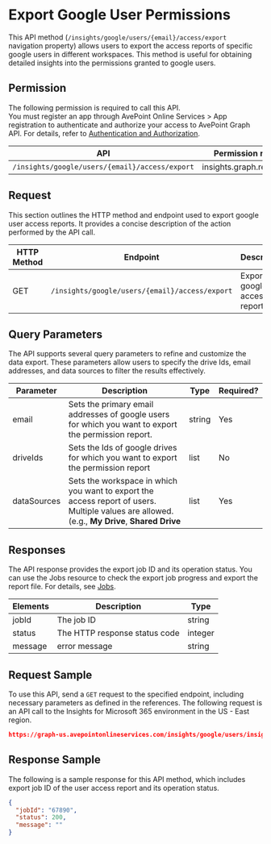 # Export Google User Permissions

This API method (`/insights/google/users/{email}/access/export` navigation property) allows users to export the access reports of specific google users in different workspaces. This method is useful for obtaining detailed insights into the permissions granted to google users. 

## Permission 

The following permission is required to call this API.  
You must register an app through AvePoint Online Services > App registration to authenticate and authorize your access to AvePoint Graph API. For details, refer to [Authentication and Authorization](https://learn.avepoint.com/docs/Use-AvePoint-Graph-API.html#authentication-and-authorization).

| API     | Permission required | 
|-------------------|---------------|
| `/insights/google/users/{email}/access/export` |insights.graph.readwrite.all  |

## Request 

This section outlines the HTTP method and endpoint used to export google user access reports. It provides a concise description of the action performed by the API call. 

| HTTP Method | Endpoint | Description |
| --- | --- | --- |
| GET | `/insights/google/users/{email}/access/export` | Exports the google user access report. |


## Query Parameters

The API supports several query parameters to refine and customize the data export. These parameters allow users to specify the drive Ids, email addresses, and data sources to filter the results effectively.


| Parameter  | Description                                                                 | Type   | Required? |
|------------|-----------------------------------------------------------------------------|--------|-----------|
| email| Sets the primary email addresses of google users for which you want to export the permission report. | string | Yes |
| driveIds | Sets the Ids of google drives for which you want to export the permission report | list | No | 
| dataSources | Sets the workspace in which you want to export the access report of users. Multiple values are allowed. (e.g., **My Drive**, **Shared Drive** | list | Yes |


## Responses

The API response provides the export job ID and its operation status. You can use the Jobs resource to check the export job progress and export the report file. For details, see [Jobs](../exportJobs/exportJobFile.md).

| Elements	| Description	|Type|
|---|--- |---|
|jobId	 | The job ID	| string |
|status |	The HTTP response status code |	integer|
|message | error message | string |

## Request Sample

To use this API, send a `GET` request to the specified endpoint, including necessary parameters as defined in the references. The following request is an API call to the Insights for Microsoft 365 environment in the US - East region.

```json
https://graph-us.avepointonlineservices.com/insights/google/users/insights***and**@avepoint*****.com/access/export?exportOptionType=2&driveIds=0ALUvlYxwVLhSUk9PVA&dataSources=shared%20drive&dataSources=my%20drive
```

## Response Sample  

The following is a sample response for this API method, which includes export job ID of the user access report and its operation status. 

```json
{
  "jobId": "67890",
  "status": 200,
  "message": ""
}